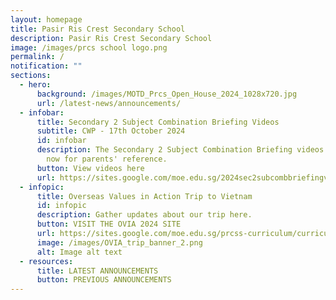 ```yaml
---
layout: homepage
title: Pasir Ris Crest Secondary School
description: Pasir Ris Crest Secondary School
image: /images/prcs school logo.png
permalink: /
notification: ""
sections:
  - hero:
      background: /images/MOTD_Prcs_Open_House_2024_1028x720.jpg
      url: /latest-news/announcements/
  - infobar:
      title: Secondary 2 Subject Combination Briefing Videos
      subtitle: CWP - 17th October 2024
      id: infobar
      description: The Secondary 2 Subject Combination Briefing videos are available
        now for parents' reference.
      button: View videos here
      url: https://sites.google.com/moe.edu.sg/2024sec2subcombbriefingvideos
  - infopic:
      title: Overseas Values in Action Trip to Vietnam
      id: infopic
      description: Gather updates about our trip here.
      button: VISIT THE OVIA 2024 SITE
      url: https://sites.google.com/moe.edu.sg/prcss-curriculum/curriculum-home/cce/via/ovia-2024
      image: /images/OVIA_trip_banner_2.png
      alt: Image alt text
  - resources:
      title: LATEST ANNOUNCEMENTS
      button: PREVIOUS ANNOUNCEMENTS
---
```


